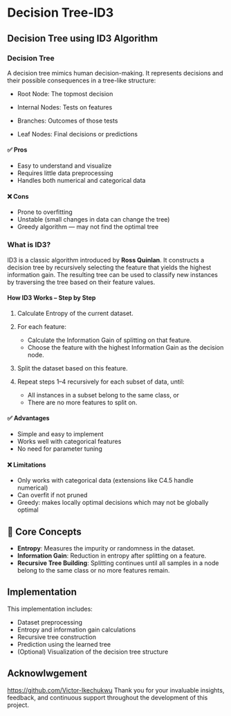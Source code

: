 # Decision Tree-ID3
## Decision Tree using ID3 Algorithm 

### Decision Tree
A decision tree mimics human decision-making. It represents decisions and their possible consequences in a tree-like structure:

- Root Node: The topmost decision 

- Internal Nodes: Tests on features 

- Branches: Outcomes of those tests 

- Leaf Nodes: Final decisions or predictions 

#### ✅ Pros
- Easy to understand and visualize
- Requires little data preprocessing
- Handles both numerical and categorical data

#### ❌ Cons
- Prone to overfitting
- Unstable (small changes in data can change the tree)
- Greedy algorithm — may not find the optimal tree



###  What is ID3?

ID3 is a classic algorithm introduced by **Ross Quinlan**. It constructs a decision tree by recursively selecting the feature that yields the highest information gain. The resulting tree can be used to classify new instances by traversing the tree based on their feature values.

#### How ID3 Works – Step by Step
1. Calculate Entropy of the current dataset.

2. For each feature:
   - Calculate the Information Gain of splitting on that feature.
   - Choose the feature with the highest Information Gain as the decision node.

3. Split the dataset based on this feature.

4. Repeat steps 1–4 recursively for each subset of data, until:
   - All instances in a subset belong to the same class, or
   - There are no more features to split on.
  
#### ✅ Advantages
- Simple and easy to implement
- Works well with categorical features
- No need for parameter tuning

#### ❌ Limitations
- Only works with categorical data (extensions like C4.5 handle numerical)
- Can overfit if not pruned
- Greedy: makes locally optimal decisions which may not be globally optimal

 

## 🧠 Core Concepts

- **Entropy**: Measures the impurity or randomness in the dataset.
- **Information Gain**: Reduction in entropy after splitting on a feature.
- **Recursive Tree Building**: Splitting continues until all samples in a node belong to the same class or no more features remain.

##  Implementation

This implementation includes:

- Dataset preprocessing
- Entropy and information gain calculations
- Recursive tree construction
- Prediction using the learned tree
- (Optional) Visualization of the decision tree structure

## Acknowlwgement 
https://github.com/Victor-Ikechukwu Thank you for your invaluable insights, feedback, and continuous support throughout the development of this project.
